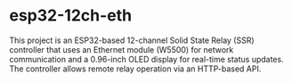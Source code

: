 # esp32-12ch-eth
This project is an ESP32-based 12-channel Solid State Relay (SSR) controller that uses an Ethernet module (W5500) for network communication and a 0.96-inch OLED display for real-time status updates. The controller allows remote relay operation via an HTTP-based API.
